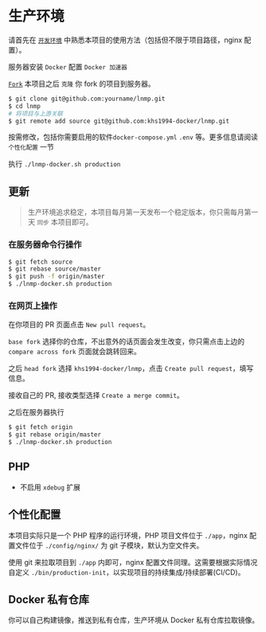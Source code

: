 # 生产环境

请首先在 [`开发环境`](development.md) 中熟悉本项目的使用方法（包括但不限于项目路径，nginx 配置）。

服务器安装 `Docker` 配置 `Docker 加速器`

[`Fork`](https://github.com/khs1994-docker/lnmp/fork) 本项目之后 `克隆` 你 fork 的项目到服务器。

```bash
$ git clone git@github.com:yourname/lnmp.git
$ cd lnmp
# 将项目与上游关联
$ git remote add source git@github.com:khs1994-docker/lnmp.git
```

按需修改，包括你需要启用的软件`docker-compose.yml` `.env` 等。更多信息请阅读 `个性化配置` 一节

执行 `./lnmp-docker.sh production`

## 更新

>生产环境追求稳定，本项目每月第一天发布一个稳定版本，你只需每月第一天 `同步` 本项目即可。

### 在服务器命令行操作

```bash
$ git fetch source
$ git rebase source/master
$ git push -f origin/master
$ ./lnmp-docker.sh production
```

### 在网页上操作

在你项目的 PR 页面点击 `New pull request`。

`base fork` 选择你的仓库，不出意外的话页面会发生改变，你只需点击上边的 `compare across fork` 页面就会跳转回来。

之后 `head fork` 选择 `khs1994-docker/lnmp`，点击 `Create pull request`，填写信息。

接收自己的 PR, 接收类型选择 `Create a merge commit`。

之后在服务器执行

```bash
$ git fetch origin
$ git rebase origin/master
$ ./lnmp-docker.sh production
```

## PHP

* 不启用 `xdebug` 扩展

## 个性化配置

本项目实际只是一个 PHP 程序的运行环境，PHP 项目文件位于 `./app`，nginx 配置文件位于 `./config/nginx/` 为 git 子模块，默认为空文件夹。

使用 git 来拉取项目到 `./app` 内即可，nginx 配置文件同理。这需要根据实际情况自定义 `./bin/production-init`，以实现项目的持续集成/持续部署(CI/CD)。

## Docker 私有仓库

你可以自己构建镜像，推送到私有仓库，生产环境从 Docker 私有仓库拉取镜像。

